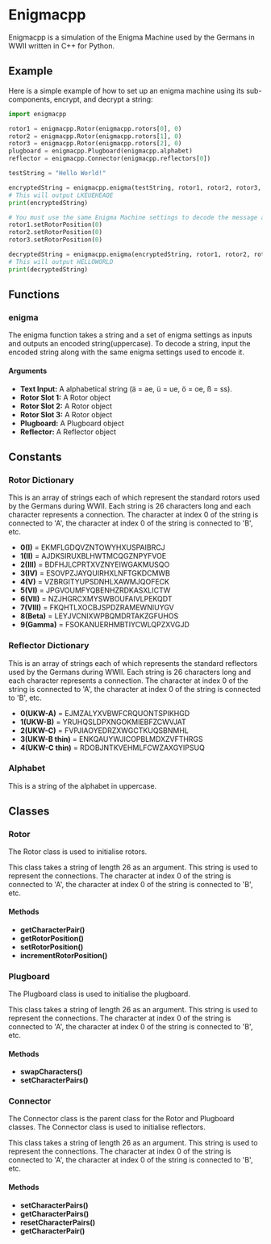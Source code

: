 # Enigmacpp

Enigmacpp is a simulation of the Enigma Machine used by the Germans in WWII written in C++ for Python. 

## Example
Here is a simple example of how to set up an enigma machine using its sub-components, encrypt, and decrypt a string:
```python
import enigmacpp

rotor1 = enigmacpp.Rotor(enigmacpp.rotors[0], 0)
rotor2 = enigmacpp.Rotor(enigmacpp.rotors[1], 0)
rotor3 = enigmacpp.Rotor(enigmacpp.rotors[2], 0)
plugboard = enigmacpp.Plugboard(enigmacpp.alphabet)
reflector = enigmacpp.Connector(enigmacpp.reflectors[0])

testString = "Hello World!"

encryptedString = enigmacpp.enigma(testString, rotor1, rotor2, rotor3, plugboard, reflector)
# This will output LKEUEHEAQE
print(encryptedString)

# You must use the same Enigma Machine settings to decode the message as you did to encode it
rotor1.setRotorPosition(0)
rotor2.setRotorPosition(0)
rotor3.setRotorPosition(0)

decryptedString = enigmacpp.enigma(encryptedString, rotor1, rotor2, rotor3, plugboard, reflector)
# This will output HELLOWORLD
print(decryptedString)
```

## Functions 
### enigma
The enigma function takes a string and a set of enigma settings as inputs and outputs an encoded string(uppercase). To decode a string, input the encoded string along with the same enigma settings used to encode it.
#### Arguments 
- **Text Input:** A alphabetical string (ä = ae, ü = ue, ö = oe, ß = ss).
- **Rotor Slot 1:** A Rotor object
- **Rotor Slot 2:** A Rotor object
- **Rotor Slot 3:** A Rotor object
- **Plugboard:** A Plugboard object
- **Reflector:** A Reflector object


## Constants 
### Rotor Dictionary
This is an array of strings each of which represent the standard rotors used by the Germans during WWII. Each string is 26 characters long and each character represents a connection. The character at index 0 of the string is connected to 'A', the character at index 0 of the string is connected to 'B', etc.
- **0(I)** = EKMFLGDQVZNTOWYHXUSPAIBRCJ
- **1(II)** = AJDKSIRUXBLHWTMCQGZNPYFVOE
- **2(III)** = BDFHJLCPRTXVZNYEIWGAKMUSQO
- **3(IV)** = ESOVPZJAYQUIRHXLNFTGKDCMWB
- **4(V)** = VZBRGITYUPSDNHLXAWMJQOFECK
- **5(VI)** = JPGVOUMFYQBENHZRDKASXLICTW
- **6(VII)** = NZJHGRCXMYSWBOUFAIVLPEKQDT
- **7(VIII)** = FKQHTLXOCBJSPDZRAMEWNIUYGV
- **8(Beta)** = LEYJVCNIXWPBQMDRTAKZGFUHOS
- **9(Gamma)** = FSOKANUERHMBTIYCWLQPZXVGJD

### Reflector Dictionary
This is an array of strings each of which represents the standard reflectors used by the Germans during WWII. Each string is 26 characters long and each character represents a connection. The character at index 0 of the string is connected to 'A', the character at index 0 of the string is connected to 'B', etc.
- **0(UKW-A)** = EJMZALYXVBWFCRQUONTSPIKHGD
- **1(UKW-B)** = YRUHQSLDPXNGOKMIEBFZCWVJAT
- **2(UKW-C)** = FVPJIAOYEDRZXWGCTKUQSBNMHL
- **3(UKW-B thin)** = ENKQAUYWJICOPBLMDXZVFTHRGS
- **4(UKW-C thin)** = RDOBJNTKVEHMLFCWZAXGYIPSUQ

### Alphabet   
This is a string of the alphabet in uppercase.


## Classes
### Rotor
The Rotor class is used to initialise rotors.

This class takes a string of length 26 as an argument. This string is used to represent the connections. The character at index 0 of the string is connected to 'A', the character at index 0 of the string is connected to 'B', etc. 
#### Methods
- **getCharacterPair()**
- **getRotorPosition()**
- **setRotorPosition()**
- **incrementRotorPosition()**

### Plugboard
The Plugboard class is used to initialise the plugboard.

This class takes a string of length 26 as an argument. This string is used to represent the connections. The character at index 0 of the string is connected to 'A', the character at index 0 of the string is connected to 'B', etc. 
#### Methods
- **swapCharacters()**
- **setCharacterPairs()**

### Connector
The Connector class is the parent class for the Rotor and Plugboard classes. The Connector class is used to initialise reflectors.

This class takes a string of length 26 as an argument. This string is used to represent the connections. The character at index 0 of the string is connected to 'A', the character at index 0 of the string is connected to 'B', etc. 
#### Methods
- **setCharacterPairs()**
- **getCharacterPairs()**
- **resetCharacterPairs()**
- **getCharacterPair()**
